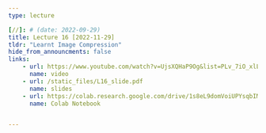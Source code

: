 ```yaml
---
type: lecture

[//]: # (date: 2022-09-29)
title: Lecture 16 [2022-11-29]
tldr: "Learnt Image Compression"
hide_from_announcments: false
links:
    - url: https://www.youtube.com/watch?v=UjsXQHaP9Og&list=PLv_7iO_xlL0Jgc35Pqn7XP5VTQ5krLMOl
      name: video
    - url: /static_files/L16_slide.pdf
      name: slides
    - url: https://colab.research.google.com/drive/1s8eL9domVoiUPYsqbIMQz5nKNGbwOESI?usp=sharing
      name: Colab Notebook


---
```





